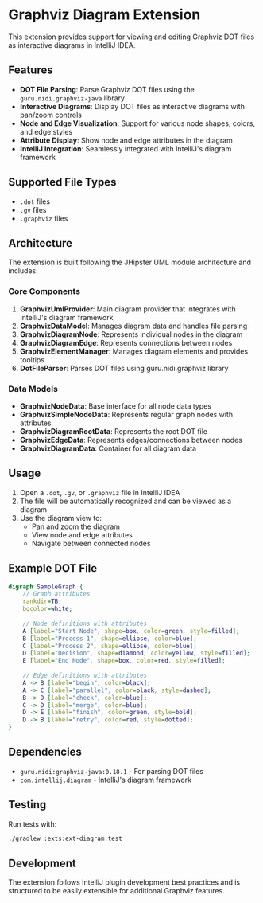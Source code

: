 # Graphviz Diagram Extension

This extension provides support for viewing and editing Graphviz DOT files as interactive diagrams in IntelliJ IDEA.

## Features

- **DOT File Parsing**: Parse Graphviz DOT files using the `guru.nidi.graphviz-java` library
- **Interactive Diagrams**: Display DOT files as interactive diagrams with pan/zoom controls
- **Node and Edge Visualization**: Support for various node shapes, colors, and edge styles
- **Attribute Display**: Show node and edge attributes in the diagram
- **IntelliJ Integration**: Seamlessly integrated with IntelliJ's diagram framework

## Supported File Types

- `.dot` files
- `.gv` files  
- `.graphviz` files

## Architecture

The extension is built following the JHipster UML module architecture and includes:

### Core Components

1. **GraphvizUmlProvider**: Main diagram provider that integrates with IntelliJ's diagram framework
2. **GraphvizDataModel**: Manages diagram data and handles file parsing
3. **GraphvizDiagramNode**: Represents individual nodes in the diagram
4. **GraphvizDiagramEdge**: Represents connections between nodes
5. **GraphvizElementManager**: Manages diagram elements and provides tooltips
6. **DotFileParser**: Parses DOT files using guru.nidi.graphviz library

### Data Models

- **GraphvizNodeData**: Base interface for all node data types
- **GraphvizSimpleNodeData**: Represents regular graph nodes with attributes
- **GraphvizDiagramRootData**: Represents the root DOT file
- **GraphvizEdgeData**: Represents edges/connections between nodes
- **GraphvizDiagramData**: Container for all diagram data

## Usage

1. Open a `.dot`, `.gv`, or `.graphviz` file in IntelliJ IDEA
2. The file will be automatically recognized and can be viewed as a diagram
3. Use the diagram view to:
   - Pan and zoom the diagram
   - View node and edge attributes
   - Navigate between connected nodes

## Example DOT File

```dot
digraph SampleGraph {
    // Graph attributes
    rankdir=TB;
    bgcolor=white;
    
    // Node definitions with attributes
    A [label="Start Node", shape=box, color=green, style=filled];
    B [label="Process 1", shape=ellipse, color=blue];
    C [label="Process 2", shape=ellipse, color=blue];
    D [label="Decision", shape=diamond, color=yellow, style=filled];
    E [label="End Node", shape=box, color=red, style=filled];
    
    // Edge definitions with attributes
    A -> B [label="begin", color=black];
    A -> C [label="parallel", color=black, style=dashed];
    B -> D [label="check", color=blue];
    C -> D [label="merge", color=blue];
    D -> E [label="finish", color=green, style=bold];
    D -> B [label="retry", color=red, style=dotted];
}
```

## Dependencies

- `guru.nidi:graphviz-java:0.18.1` - For parsing DOT files
- `com.intellij.diagram` - IntelliJ's diagram framework

## Testing

Run tests with:
```bash
./gradlew :exts:ext-diagram:test
```

## Development

The extension follows IntelliJ plugin development best practices and is structured to be easily extensible for additional Graphviz features.
